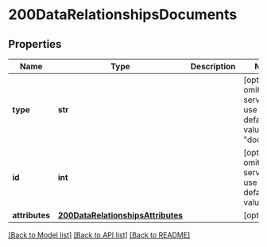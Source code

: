 # 200DataRelationshipsDocuments


## Properties
Name | Type | Description | Notes
------------ | ------------- | ------------- | -------------
**type** | **str** |  | [optional]  if omitted the server will use the default value of "document"
**id** | **int** |  | [optional]  if omitted the server will use the default value of 1
**attributes** | [**200DataRelationshipsAttributes**](200DataRelationshipsAttributes.md) |  | [optional] 

[[Back to Model list]](../README.md#documentation-for-models) [[Back to API list]](../README.md#documentation-for-api-endpoints) [[Back to README]](../README.md)


